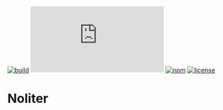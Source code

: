 [![build](https://img.shields.io/github/workflow/status/TroyTae/noliter/noliter/master?style=flat-square)](https://github.com/TroyTae/noliter/actions?query=workflow%3Anoliter)
[![size](https://img.shields.io/github/size/TroyTae/noliter/dist/noliter.js?style=flat-square)](https://github.com/TroyTae/noliter/blob/master/dist/noliter.js)
[![npm](https://img.shields.io/npm/v/noliter?color=%23fb3e44&style=flat-square)](https://www.npmjs.com/package/noliter)
[![license](https://img.shields.io/github/license/TroyTae/noliter?style=flat-square)](https://github.com/TroyTae/noliter/blob/master/LICENSE)

# Noliter
